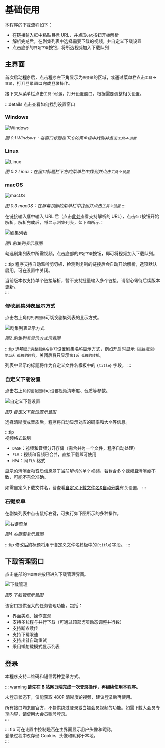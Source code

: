 # 基础使用
本程序的下载流程如下：
* 在链接输入框中粘贴目标 URL，并点击`Get`按钮开始解析
* 解析完成后，在剧集列表中选择需要下载的视频，并自定义下载设置
* 点击底部的`开始下载`按钮，将所选视频加入下载队列

## 主界面
首次启动程序后，点击程序左下角显示为`未登录`的区域，或通过菜单栏点击`工具`->`登录`，打开登录窗口完成登录操作。

接下来从菜单栏点击`工具`->`设置`，打开设置窗口，根据需要调整相关设置。

:::details 点击查看如何找到设置窗口
### Windows

<img src="https://s21.ax1x.com/2025/06/19/pVVG6pj.png" alt="Windows">

*图 0.1 Windows：在窗口标题栏下方的菜单栏中找到并点击`工具`->`设置`*

### Linux

<img src="https://s21.ax1x.com/2025/06/19/pVVGXB6.png" alt="Linux">

*图 0.2 Linux：在窗口标题栏下方的菜单栏中找到并点击`工具`->`设置`*

### macOS

<img src="https://s21.ax1x.com/2025/06/19/pVVGgcn.png" alt="macOS">

*图 0.3 macOS：在屏幕顶部的菜单栏中找到并点击`工具`->`设置`*
:::

在链接输入框中输入 URL 后（点击[此处](/doc/use/url.html)查看支持解析的 URL），点击`Get`按钮开始解析。解析完成后，将显示剧集列表，如下图所示：

<img src="https://s21.ax1x.com/2025/08/12/pVdIujK.png" alt="剧集列表">

*图1 剧集列表示意图*

勾选剧集列表中所需视频，点击底部的`开始下载`按钮，即可将视频加入下载队列。

:::tip
程序支持自动监听剪切板，检测到复制的链接后会自动开始解析，选项默认启用，可在设置中关闭。   

当前版本仅支持单个链接解析，暂不支持批量输入多个链接，请耐心等待后续版本更新。  
:::

### 修改剧集列表显示方式
点击右上角的`列表图标`可切换剧集列表的显示方式。  

<img src="https://s21.ax1x.com/2025/08/12/pVdIMnO.png" alt="剧集列表显示方式">

*图2 剧集列表显示方式示意图*

:::tip
选项`显示完整剧集名称`可设置剧集名称显示方式，例如开启时显示`《孤独摇滚》第1话 孤独的转机`，关闭后将只显示`第1话 孤独的转机`。  

列表中显示的标题将作为自定义文件名模板中的 `{title}` 字段。
:::

### 自定义下载设置
点击右上角的`齿轮图标`可设置视频清晰度、音质等参数。

<img src="https://s21.ax1x.com/2025/08/12/pVdIQBD.png" alt="自定义下载设置">

*图3 自定义下载设置示意图*

选择清晰度或音质后，程序将自动显示对应的码率和大小等信息。

:::tip  
视频格式说明
* `DASH`：视频和音频分开存储（需合并为一个文件，程序自动处理）
* `FLV`：视频和音频已合并，直接下载即可使用  
* `MP4`：同 `FLV` 格式

显示的清晰度和音质信息基于当前解析的单个视频，若包含多个视频且清晰度不一致，可能不完全准确。

如需自定义下载文件名，请查看[自定义下载文件名&自动分类](https://bili23.scott-sloan.cn/doc/use/advanced/custom_file_name.html)有关设置。
:::

### 右键菜单
在剧集列表中点击鼠标右键，可执行如下图所示的多种操作。

<img src="https://s21.ax1x.com/2025/02/23/pElc1de.png" alt="右键菜单">

*图4 右键菜单示意图*

:::tip
修改后的标题将用于自定义文件名模板中的`{title}`字段。
:::

## 下载管理窗口
点击底部的`下载管理`按钮进入下载管理界面。

<img src="https://s21.ax1x.com/2025/03/21/pE09udS.png" alt="下载管理">

*图5 下载管理示意图*

该窗口提供强大的任务管理功能，包括：
* 界面美观、操作直观
* 支持多线程与并行下载（可通过顶部选项动态调整并行数）
* 支持断点续传
* 支持下载限速
* 支持出错自动重试
* 采用懒加载模式显示列表

## 登录
本程序支持二维码和短信两种登录方式。

::: warning
**请先在 B 站网页端完成一次登录操作，再继续使用本程序。**

未登录状态下，仅能获取 480P 清晰度的视频，建议登录后再使用。   

所有接口均来自官方，不提供绕过登录或白嫖会员视频的功能。如需下载大会员专享内容，请使用大会员账号登录。  
:::

::: tip
可在设置中控制是否在主界面显示用户头像和昵称。    
登录过程中仅存储 Cookie、头像和昵称于本地。  
:::